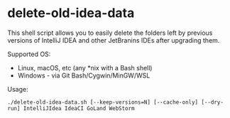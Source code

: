 # delete-old-idea-data

This shell script allows you to easily delete the folders left by previous versions of IntelliJ IDEA and other JetBranins IDEs after upgrading them.

Supported OS:
* Linux, macOS, etc (any *nix with a Bash shell)
* Windows - via Git Bash/Cygwin/MinGW/WSL

Usage:

```
./delete-old-idea-data.sh [--keep-versions=N] [--cache-only] [--dry-run] IntelliJIdea IdeaCI GoLand WebStorm
```
